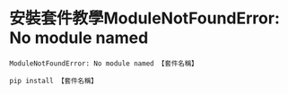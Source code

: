 # 安裝套件教學ModuleNotFoundError: No module named

```
ModuleNotFoundError: No module named 【套件名稱】
```

```
pip install 【套件名稱】
```
